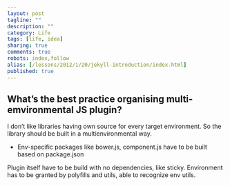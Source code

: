 ```yaml
---
layout: post
tagline: ""
description: ""
category: Life
tags: [life, idea]
sharing: true
comments: true
robots: index,follow
alias: [/lessons/2012/1/20/jekyll-introduction/index.html]
published: true
---
```


## What’s the best practice organising multi-emvironmental JS plugin?

I don’t like libraries having own source for every target environment.
So the library should be built in a multienvironmental way.

* Env-specific packages like bower.js, component.js have to be built based on package.json

Plugin itself have to be build with no dependencies, like sticky.
Environment has to be granted by polyfills and utils, able to recognize env utils.